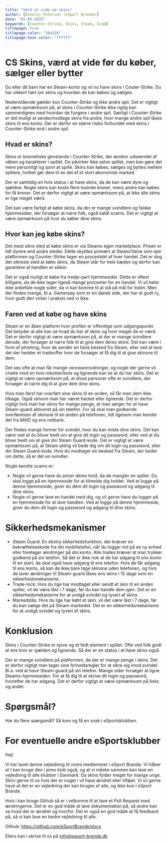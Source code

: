 ```yaml
---
title: "Værd at vide om skins"
author: [Nikolaj Petersen (eSport Brande)]
date: "01-05-2025"
keywords: [Counter-Strike, Skins, Steam, Scam]
titlepage: true
titlepage-color: "26a326"
titlepage-text-color: "ffffff"
...
```


# CS Skins, værd at vide før du køber, sælger eller bytter
Du eller dit barn har en Steam-konto og vil nu have skins i Couter-Strike. Du har sikkert hørt om skins og hvordan de kan købes og sælges.

Nedenstående gælder kun Counter-Strike og ikke andre spil. Det er vigtigt at være opmærksom på, at skins i Counter-Strike ikke rigtig kan sammenlignes med hvordan de fungere i andre spil. Særligt i Counter-Strike er det muligt at sende/modtage skins fra andre, hvor mange andre spil låses skins til ens konto. Der er derfor en større risiko forbundet med skins i Counter-Strike end i andre spil.

## Hvad er skins?
Skins er kosmetiske genstande i Counter-Strike, der ændrer udseendet af våben og karakterer i spillet. De påvirker ikke selve spillet, men kan gøre det mere personligt og sjovt at spille. Skins kan købes, sælges og byttes mellem spillere, hvilket gør dem til en del af et stort økonomisk marked.

Der er samtidig en hvis status i at have skins, da de kan være dyre og sjældne. Nogle skins kan koste flere tusinde kroner, mens andre kan købes for få kroner. Det er derfor vigtigt at være opmærksom på, at ikke alle skins er lige meget værd.

Det kan være fartigt at købe skins, da der er mange svindlere og falske hjemmesider, der forsøger at narre folk, også kaldt scams. Det er vigtigt at være opmærksom på hvor du køber dine skins.

## Hvor kan jeg købe skins?
Det mest sikre sted at købe skins er via Steams egen marketplace. Prisen er lidt dyrere end andre steder. Dette skyldes primært at Steam/Valve som ejer platformen og Counter-Strike tager en procentdel af hver handel. Det er dog det sikreste sted at købe skins, da Steam står for hele kæden og derfor kan garantere at handlen er sikker.

Det er også muligt at købe fra tredje-part hjemmesider. Dette er oftest billigere, da de ikke tager ligeså mange procenter for en handel. Vi vil helst ikke anbefale nogle sider, da vi kan komme til at stå på mål for listen. Men der findes mange, bl.a. Gamerpay som er en dansk side, der har et godt ry, hvor godt den virker i praksis ved vi ikke.

## Faren ved at købe og have skins
Steam er en åben platform hvor profiler er offentlige som udgangspunkt. Det betyder at alle kan se hvad du har af skins og hvor meget de er værd. Det er derfor vigtigt at være opmærksom på, at der er mange svindlere derude, der forsøger at narre folk til at give dem deres skins. Det kan være i form af phishing, hvor de sender en falsk besked fra Steam, eller ved at lave det der hedder et tradeoffer hvor de forsøger at få dig til at give skinsne til dem.

Det ses ofte at man får mange venneanmodninger, og nogle der gerne vil chatte med en hvis robotter/bots og lignende kan se at du har skins. Det er vigtigt at være opmærksom på, at disse personer ofte er svindlere, der forsøger at narre dig til at give dem dine skins.

Hvis man først har overført sine skins til en anden, så får man dem ikke tilbage. Også selvom man har været hacket eller lignende. Det er derfor vigtigt hvis man har skins for mange penge, at man sørger for at have Steam-guard aktiveret på sin telefon. For så skal man godkende overførelsen af skinsne til en anden på telefonen, lidt ligesom man kender det fra MitID og ens netbank.

Der findes mange former for svindel, hvor du kan miste dine skins. Det kan være ved at du bliver bedt om at give dit login og password, eller ved at du bliver bedt om at give din Steam Guard-kode. Det er vigtigt at være opmærksom på, at Steam aldrig vil bede dig om dit login og password, eller din Steam Guard-kode. Hvis du modtager en besked fra Steam, der beder om dette, så er det en svindler.

Nogle kendte scams er:
- Nogle vil gerne have du joiner deres hold, da de mangler en spiller. Du skal logge på en hjemmeside for at tilmelde dig holdet. Ved at logge på denne hjemmeside, giver du dem dit login og password og adgang til dine skins.
- Nogle vil gerne lave en handel med dig, og vil gerne have du logger på en hjemmeside for at lave handlen. Ved at logge på denne hjemmeside, giver du dem dit login og password og adgang til dine skins.

# Sikkerhedsmekanismer
- Steam Guard: En ekstra sikkerhedsfunktion, der kræver en bekræftelseskode fra din mobiltelefon, når du logger ind på en ny enhed eller foretager ændringer på din konto. Alle trades kræver at man trykker godkend på sin telefon. Så det er ikke nok at de har adgang til ens konto til en start, de skal også have adgang til ens telefon. Hvis de får adgang til ens konto, så kan de ikke bare tage skinsne uden telefonen, og hvis de laver ændringer til Steam-guard låses ens skins i 15 dage som en sikkerhedsmekanisme.
- Trade-lock: Hvis du lige har modtaget eller sendt et skin til en anden spiller, vil de være låst i 7 dage, før du kan handle dem igen. Det er en sikkerhedsmekanisme for at undgå svindel og tyveri af skins.
- Markedslås: Hvis du lige har købt et skin, vil det være låst i 7 dage, før du kan sælge det på Steam-markedet. Det er en sikkerhedsmekanisme for at undgå svindel og tyveri af skins.

# Konklusion
Skins i Counter-Strike er sjove og et fedt element i spillet. Ofte ved folk godt at ens kniv er sjælden og lignende. Så der er en status i at have skins også. 

Der er mange svindlere på platformen, da der er mange penge i skins. Det er derfor vigtigt man tager sine forholdsregler for at sikre sig imod svindel. Bl.a. ved at have Steam-guard på sin telefon. Mange sider forsøger at ligne Steams-hjemmesiden. For at få dig til at skrive dit login og password, hvorefter de har adgang. Det er derfor vigtigt at være opmærksom på links og andet.

# Spørgsmål?
Har du flere spørgsmål? Så kom og få en snak i eSportsklubben. 

# For eventuelle andre eSportsklubber
Hej!

Vi har lavet denne vejledning til vores medlemmer i eSport Brande. Vi håber at I kan bruge den i jeres klub også, og at vi måske sammen kan lave en vejledning til alle klubber i Danmark. Da skins fylder meget for mange unge. Skriv gerne til os hvis der er noget i vil have ændret eller tilføjet. Vi vil gerne have at det er en vejledning der kan bruges af alle, og ikke kun i eSport Brande.

Hvis i kan bruge Github så er i velkomne til at lave et Pull Request med ændringerne. Det er en god måde at lave dokumentation på, så andre kan se hvad der er ændret og hvorfor. Det er også en god måde at få feedback på, så vi kan lave en bedre vejledning til alle.

Github: https://github.com/eSportBrande/docs

Ellers kan i skrive til os på info@esport-brande.dk